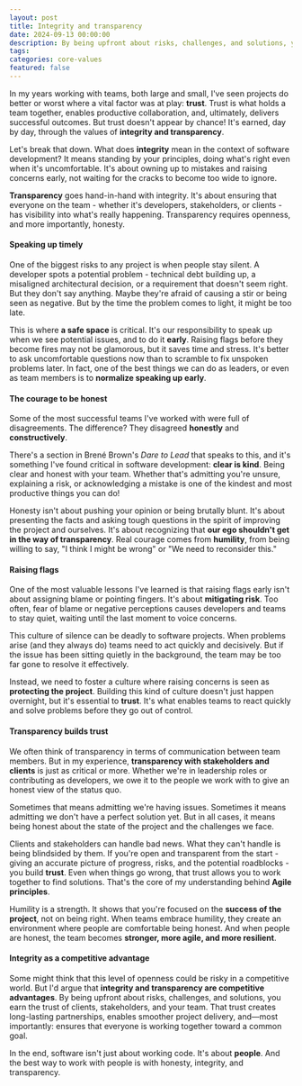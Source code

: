 ```yaml
---
layout: post
title: Integrity and transparency
date: 2024-09-13 00:00:00
description: By being upfront about risks, challenges, and solutions, you earn the trust of clients, stakeholders, and your team.
tags:
categories: core-values
featured: false
---
```


In my years working with teams, both large and small, I've seen projects do better or worst where a vital factor was at play: **trust**. Trust is what holds a team together, enables productive collaboration, and, ultimately, delivers successful outcomes. But trust doesn't appear by chance! It's earned, day by day, through the values of **integrity and transparency**.

Let's break that down. What does **integrity** mean in the context of software development? It means standing by your principles, doing what's right even when it's uncomfortable. It's about owning up to mistakes and raising concerns early, not waiting for the cracks to become too wide to ignore.

**Transparency** goes hand-in-hand with integrity. It's about ensuring that everyone on the team - whether it's developers, stakeholders, or clients - has visibility into what's really happening. Transparency requires openness, and more importantly, honesty.

#### Speaking up timely

One of the biggest risks to any project is when people stay silent. A developer spots a potential problem - technical debt building up, a misaligned architectural decision, or a requirement that doesn't seem right. But they don't say anything. Maybe they're afraid of causing a stir or being seen as negative. But by the time the problem comes to light, it might be too late.

This is where **a safe space** is critical. It's our responsibility to speak up when we see potential issues, and to do it **early**. Raising flags before they become fires may not be glamorous, but it saves time and stress. It's better to ask uncomfortable questions now than to scramble to fix unspoken problems later. In fact, one of the best things we can do as leaders, or even as team members is to **normalize speaking up early**. 

#### The courage to be honest

Some of the most successful teams I've worked with were full of disagreements. The difference? They disagreed **honestly** and **constructively**.  

There's a section in Brené Brown's *Dare to Lead* that speaks to this, and it's something I've found critical in software development: **clear is kind**. Being clear and honest with your team. Whether that's admitting you're unsure, explaining a risk, or acknowledging a mistake is one of the kindest and most productive things you can do!

Honesty isn't about pushing your opinion or being brutally blunt. It's about presenting the facts and asking tough questions in the spirit of improving the project and ourselves. It's about recognizing that **our ego shouldn't get in the way of transparency**. Real courage comes from **humility**, from being willing to say, "I think I might be wrong" or "We need to reconsider this."

#### Raising flags

One of the most valuable lessons I've learned is that raising flags early isn't about assigning blame or pointing fingers. It's about **mitigating risk**. Too often, fear of blame or negative perceptions causes developers and teams to stay quiet, waiting until the last moment to voice concerns.

This culture of silence can be deadly to software projects. When problems arise (and they always do) teams need to act quickly and decisively. But if the issue has been sitting quietly in the background, the team may be too far gone to resolve it effectively.

Instead, we need to foster a culture where raising concerns is seen as **protecting the project**. Building this kind of culture doesn't just happen overnight, but it's essential to **trust**. It's what enables teams to react quickly and solve problems before they go out of control.

#### Transparency builds trust

We often think of transparency in terms of communication between team members. But in my experience, **transparency with stakeholders and clients** is just as critical or more. Whether we're in leadership roles or contributing as developers, we owe it to the people we work with to give an honest view of the status quo. 

Sometimes that means admitting we're having issues. Sometimes it means admitting we don't have a perfect solution yet. But in all cases, it means being honest about the state of the project and the challenges we face.

Clients and stakeholders can handle bad news. What they can't handle is being blindsided by them. If you're open and transparent from the start - giving an accurate picture of progress, risks, and the potential roadblocks - you build **trust**. Even when things go wrong, that trust allows you to work together to find solutions. That's the core of my understanding behind **Agile principles**.

Humility is a strength. It shows that you're focused on the **success of the project**, not on being right. When teams embrace humility, they create an environment where people are comfortable being honest. And when people are honest, the team becomes **stronger, more agile, and more resilient**.

#### Integrity as a competitive advantage

Some might think that this level of openness could be risky in a competitive world. But I'd argue that **integrity and transparency are competitive advantages**. By being upfront about risks, challenges, and solutions, you earn the trust of clients, stakeholders, and your team. That trust creates long-lasting partnerships, enables smoother project delivery, and—most importantly: ensures that everyone is working together toward a common goal.

In the end, software isn't just about working code. It's about **people**. And the best way to work with people is with honesty, integrity, and transparency.